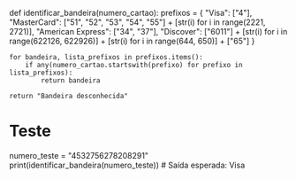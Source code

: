 def identificar_bandeira(numero_cartao):
    prefixos = {
        "Visa": ["4"],
        "MasterCard": ["51", "52", "53", "54", "55"] + [str(i) for i in range(2221, 2721)],
        "American Express": ["34", "37"],
        "Discover": ["6011"] + [str(i) for i in range(622126, 622926)] + [str(i) for i in range(644, 650)] + ["65"]
    }

    for bandeira, lista_prefixos in prefixos.items():
        if any(numero_cartao.startswith(prefixo) for prefixo in lista_prefixos):
            return bandeira

    return "Bandeira desconhecida"

# Teste
numero_teste = "4532756278208291"
print(identificar_bandeira(numero_teste))  # Saída esperada: Visa
